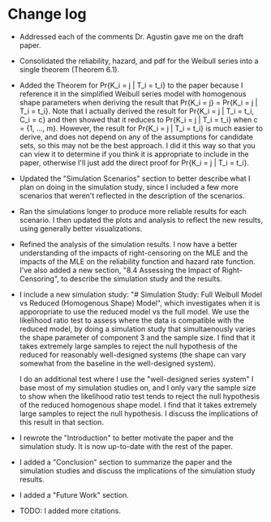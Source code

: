 # Change log

- Addressed each of the comments Dr. Agustin gave me on the draft paper.

- Consolidated the reliability, hazard, and pdf for the Weibull series into a single theorem (Theorem 6.1).

- Added the Theorem for Pr{K_i = j | T_i = t_i} to the paper because I reference it in the simplified Weibull series model
  with homogenous shape parameters when deriving the result that Pr{K_i = j} = Pr{K_i = j | T_i = t_i}.
  Note that I actually derived the result for Pr{K_i = j | T_i = t_i, C_i = c} and then showed that it reduces to
  Pr{K_i = j | T_i = t_i} when c = {1, ..., m}. However, the result for Pr{K_i = j | T_i = t_i} is much easier to
  derive, and does not depend on any of the assumptions for candidate sets, so this may not be the best approach.
  I did it this way so that you can view it to determine if you think it is appropriate to include in the paper,
  otherwise I'll just add the direct proof for Pr{K_i = j | T_i = t_i}.

- Updated the "Simulation Scenarios" section to better describe what I plan on doing in the simulation study, since I included
  a few more scenarios that weren't reflected in the description of the scenarios.

- Ran the simulations longer to produce more reliable results for each scenario. I then updated the plots and analysis to reflect
  the new results, using generally better visualizations.

- Refined the analysis of the simulation results. I now have a better understanding of the impacts of right-censoring on the MLE
  and the impacts of the MLE on the reliability function and hazard rate function. I've also added a new section, "8.4 Assessing
  the Impact of Right-Censoring", to describe the simulation study and the results.

- I include a new simulation study: "# Simulation Study: Full Weibull Model vs Reduced (Homogenous Shape) Model", which investigates
  when it is apporopriate to use the reduced model vs the full model. We use the likelihood ratio test to assess where the
  data is compatible with the reduced model, by doing a simulation study that simultaenously varies the shape parameter of
  component 3 and the sample size. I find that it takes extremely large samples to reject the null hypothesis of the reduced
  for reasonably well-designed systems (the shape can vary somewhat from the baseline in the well-designed system).
  
  I do an additional test where I use the "well-designed series system" I base most of my simulation studies on, and I only
  vary the sample size to show when the likelihood ratio test tends to reject the null hypothesis of the reduced homogenous
  shape model. I find that it takes extremely large samples to reject the null hypothesis. I discuss the implications of this
  result in that section.

- I rewrote the "Introduction" to better motivate the paper and the simulation study. It is now up-to-date with the rest of the
  paper.

- I added a "Conclusion" section to summarize the paper and the simulation studies and discuss the implications of the
  simulation study results.

- I added a "Future Work" section.

- TODO: I added more citations. 


